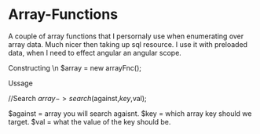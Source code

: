 # Array-Functions
A couple of array functions that I persornaly use when enumerating over array data. Much nicer then taking up sql resource. I use it with preloaded data, when I need to effect angular an angular scope.

Constructing \n
$array = new arrayFnc();

Ussage

//Search
$array->search($against,$key,$val);

$against = array you will search agaisnt.
$key = which array key should we target.
$val = what the value of the key should be.
